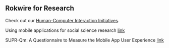 ## Rokwire for Research

Check out our [Human-Computer Interaction Initiatives](https://github.com/rokwire/rokwire-community/tree/master/Human-Computer%20Interaction).

Using mobile applications for social science research [link](https://blogs.lse.ac.uk/impactofsocialsciences/2019/08/14/using-mobile-applications-for-social-science-research/)   

SUPR-Qm: A Questionnaire to Measure the Mobile App User Experience [link](https://uxpajournal.org/supr-qm-measure-mobile-ux/)  
